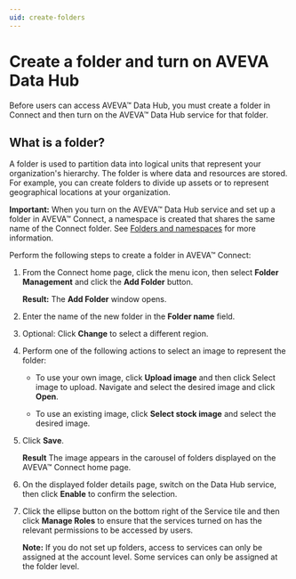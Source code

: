 ```yaml
---
uid: create-folders
---
```


# Create a folder and turn on AVEVA Data Hub

Before users can access AVEVA™ Data Hub, you must create a folder in Connect and then turn on the AVEVA™ Data Hub service for that folder.  

## What is a folder?

A folder is used to partition data into logical units that represent your organization's hierarchy. The folder is where data and resources are stored. For example, you can create folders to divide up assets or to represent geographical locations at your organization. 

**Important:** When you turn on the AVEVA™ Data Hub service and set up a folder in AVEVA™ Connect, a namespace is created that shares the same name of the Connect folder. See [Folders and namespaces](xref:ccNamespaces) for more information.

Perform the following steps to create a folder in AVEVA™ Connect:

1. From the Connect home page, click the menu icon, then select **Folder Management** and click the **Add Folder** button.

   **Result:** The **Add Folder** window opens.

1.	Enter the name of the new folder in the **Folder name** field.

1. Optional: Click **Change** to select a different region.

1. Perform one of the following actions to select an image to represent the folder:
 
   * To use your own image, click **Upload image** and then click Select image to upload. Navigate and select the desired image and click **Open**.

   * To use an existing image, click **Select stock image** and select the desired image.

1. Click **Save**.
    
   **Result** The image appears in the carousel of folders displayed on the AVEVA™ Connect home page.

1. On the displayed folder details page, switch on the Data Hub service, then click **Enable** to confirm the selection.

2. Click the ellipse button on the bottom right of the Service tile and then click **Manage Roles** to ensure that the services turned on has the relevant permissions to be accessed by users.

    **Note:** If you do not set up folders, access to services can only be assigned at the account level. Some services can only be assigned at the folder level.
